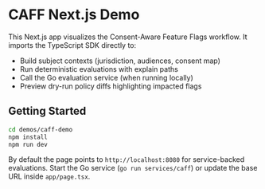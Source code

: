 # CAFF Next.js Demo

This Next.js app visualizes the Consent-Aware Feature Flags workflow. It imports the TypeScript SDK directly to:

- Build subject contexts (jurisdiction, audiences, consent map)
- Run deterministic evaluations with explain paths
- Call the Go evaluation service (when running locally)
- Preview dry-run policy diffs highlighting impacted flags

## Getting Started

```bash
cd demos/caff-demo
npm install
npm run dev
```

By default the page points to `http://localhost:8080` for service-backed evaluations. Start the Go service (`go run services/caff`) or update the base URL inside `app/page.tsx`.
